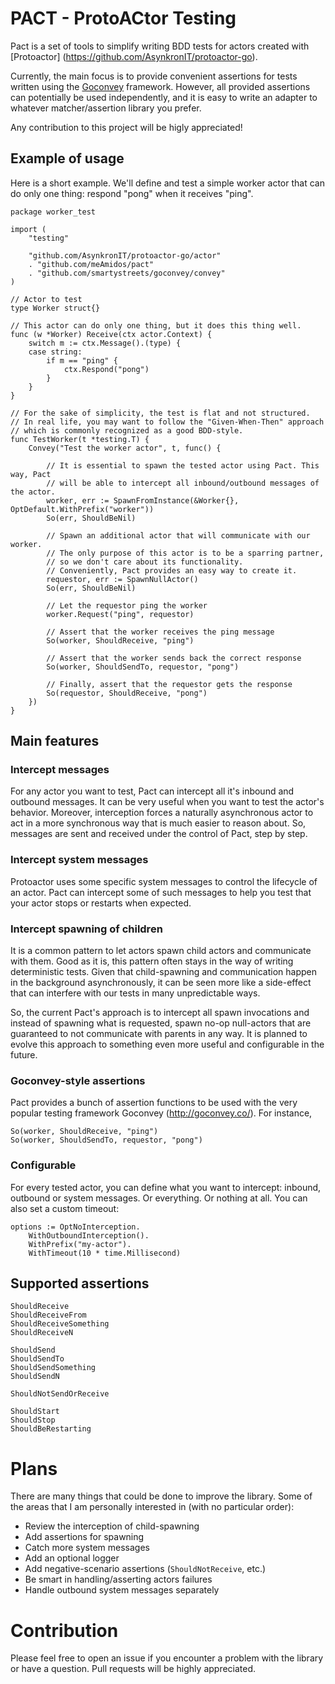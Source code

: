# PACT - ProtoACtor Testing
Pact is a set of tools to simplify writing BDD tests for actors created with [Protoactor] (https://github.com/AsynkronIT/protoactor-go).

Currently, the main focus is to provide convenient assertions for tests written using the [Goconvey](http://goconvey.co/) framework. However, all provided assertions can potentially be used independently, and it is easy to write an adapter to whatever matcher/assertion library you prefer.

Any contribution to this project will be higly appreciated!

## Example of usage
Here is a short example. We'll define and test a simple worker actor that can do only one thing: respond "pong" when it receives "ping".

```
package worker_test

import (
    "testing"

    "github.com/AsynkronIT/protoactor-go/actor"
    . "github.com/meAmidos/pact"
    . "github.com/smartystreets/goconvey/convey"
)

// Actor to test
type Worker struct{}

// This actor can do only one thing, but it does this thing well.
func (w *Worker) Receive(ctx actor.Context) {
    switch m := ctx.Message().(type) {
    case string:
        if m == "ping" {
            ctx.Respond("pong")
        }
    }
}

// For the sake of simplicity, the test is flat and not structured.
// In real life, you may want to follow the "Given-When-Then" approach
// which is commonly recognized as a good BDD-style.
func TestWorker(t *testing.T) {
    Convey("Test the worker actor", t, func() {

        // It is essential to spawn the tested actor using Pact. This way, Pact
        // will be able to intercept all inbound/outbound messages of the actor.
        worker, err := SpawnFromInstance(&Worker{}, OptDefault.WithPrefix("worker"))
        So(err, ShouldBeNil)

        // Spawn an additional actor that will communicate with our worker.
        // The only purpose of this actor is to be a sparring partner,
        // so we don't care about its functionality.
        // Conveniently, Pact provides an easy way to create it.
        requestor, err := SpawnNullActor()
        So(err, ShouldBeNil)

        // Let the requestor ping the worker
        worker.Request("ping", requestor)

        // Assert that the worker receives the ping message
        So(worker, ShouldReceive, "ping")

        // Assert that the worker sends back the correct response
        So(worker, ShouldSendTo, requestor, "pong")

        // Finally, assert that the requestor gets the response
        So(requestor, ShouldReceive, "pong")
    })
}
```

## Main features
### Intercept messages
For any actor you want to test, Pact can intercept all it's inbound and outbound messages. It can be very useful when you want to test the actor's behavior. Moreover, interception forces a naturally asynchronous actor to act in a more synchronous way that is much easier to reason about. So, messages are sent and received under the control of Pact, step by step.

### Intercept system messages
Protoactor uses some specific system messages to control the lifecycle of an actor. Pact can intercept some of such messages to help you test that your actor stops or restarts when expected.

### Intercept spawning of children
It is a common pattern to let actors spawn child actors and communicate with them. Good as it is, this pattern often stays in the way of writing deterministic tests. Given that child-spawning and communication happen in the background asynchronously, it can be seen more like a side-effect that can interfere with our tests in many unpredictable ways.

So, the current Pact's approach is to intercept all spawn invocations and instead of spawning what is requested, spawn no-op null-actors that are guaranteed to not communicate with parents in any way. It is planned to evolve this approach to something even more useful and configurable in the future.

### Goconvey-style assertions
Pact provides a bunch of assertion functions to be used with the very popular testing framework Goconvey (http://goconvey.co/). For instance,

```
So(worker, ShouldReceive, "ping")
So(worker, ShouldSendTo, requestor, "pong")
```

### Configurable
For every tested actor, you can define what you want to intercept: inbound, outbound or system messages. Or everything. Or nothing at all. You can also set a custom timeout:

```
options := OptNoInterception.
    WithOutboundInterception().
    WithPrefix("my-actor").
    WithTimeout(10 * time.Millisecond)
```

## Supported assertions
```
ShouldReceive
ShouldReceiveFrom
ShouldReceiveSomething
ShouldReceiveN

ShouldSend
ShouldSendTo
ShouldSendSomething
ShouldSendN

ShouldNotSendOrReceive

ShouldStart
ShouldStop
ShouldBeRestarting
```

# Plans
There are many things that could be done to improve the library. Some of the areas that I am personally interested in (with no particular order):
- Review the interception of child-spawning
- Add assertions for spawning
- Catch more system messages
- Add an optional logger
- Add negative-scenario assertions (`ShouldNotReceive`, etc.)
- Be smart in handling/asserting actors failures
- Handle outbound system messages separately

# Contribution
Please feel free to open an issue if you encounter a problem with the library or have a question. Pull requests will be highly appreciated.
